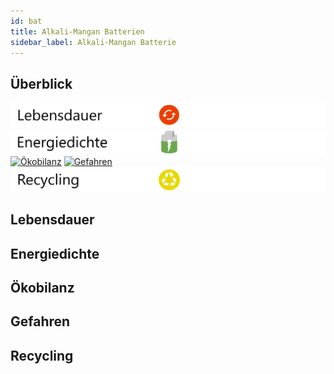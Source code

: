 ```yaml
---
id: bat
title: Alkali-Mangan Batterien
sidebar_label: Alkali-Mangan Batterie
---
```


## Überblick

[![Lebensdauer](assets/lebensdauer_rot.png)](bat#lebensdauer)
[![Energiedichte](assets/Energiedichte_mittel.png)](bat#energiedichte)
[![Ökobilanz](assets/Ökobilanz_rot.png)](bat#ökobilanz)
[![Gefahren](assets/Gefahren_grün.png)](bat#gefahren)
[![Recycling](assets/Recycling_gelb.png)](bat#recycling)

## Lebensdauer

## Energiedichte

## Ökobilanz

## Gefahren

## Recycling
